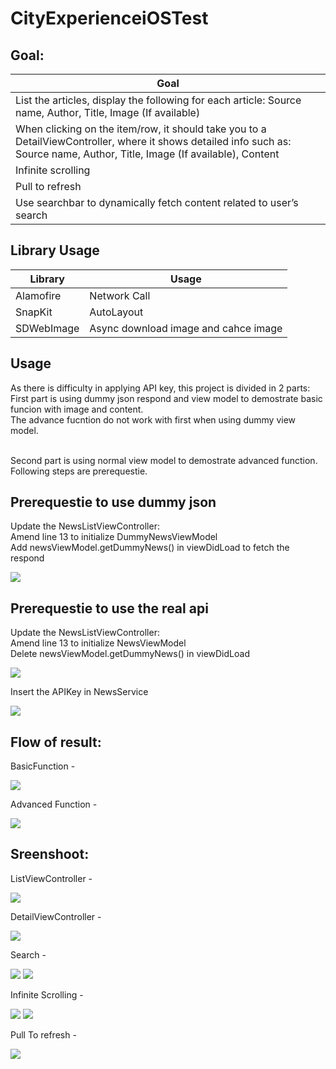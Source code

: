 # CityExperienceiOSTest

## Goal:

| Goal               |
| ------------------ |
| List the articles, display the following for each article: Source name, Author, Title, Image (If available)
| When clicking on the item/row, it should take you to a DetailViewController, where it shows detailed info such as: Source name, Author, Title, Image (If available), Content
| Infinite scrolling
| Pull to refresh
| Use searchbar to dynamically fetch content related to user’s search

## Library Usage

| Library               | Usage
| ------------------ | -----
| Alamofire | Network Call
| SnapKit | AutoLayout 
| SDWebImage | Async download image and cahce image

## Usage

As there is difficulty in applying API key, this project is divided in 2 parts: <br> 
First part is using dummy json respond and view model to demostrate basic funcion with image and content. <br> 
The advance fucntion do not work with first when using dummy view model.<br> <br>

Second part is using normal view model to demostrate advanced function. <br> 
Following steps are prerequestie.

## Prerequestie to use dummy json

Update the NewsListViewController: <br> 
Amend line 13 to initialize DummyNewsViewModel <br>
Add newsViewModel.getDummyNews() in viewDidLoad to fetch the respond

![](DummyViewModel.png)

## Prerequestie to use the real api

Update the NewsListViewController: <br>
Amend line 13 to initialize NewsViewModel <br>
Delete newsViewModel.getDummyNews() in viewDidLoad

![](NewsViewModel.png)

Insert the APIKey in NewsService

![](APIKey.png)

## Flow of result:

BasicFunction - 

![](BasicFunction.gif)

Advanced Function - 

![](AdvancedFunction.gif)

## Sreenshoot:

ListViewController - 

![](ListViewController.png)

DetailViewController -

![](DetailViewController.png)

Search -

![](Search_1.png) ![](Search_2.png)

Infinite Scrolling -

![](LoadMore_1.png) ![](LoadMore_2.png)

Pull To refresh -

![](PullToReload.png)
